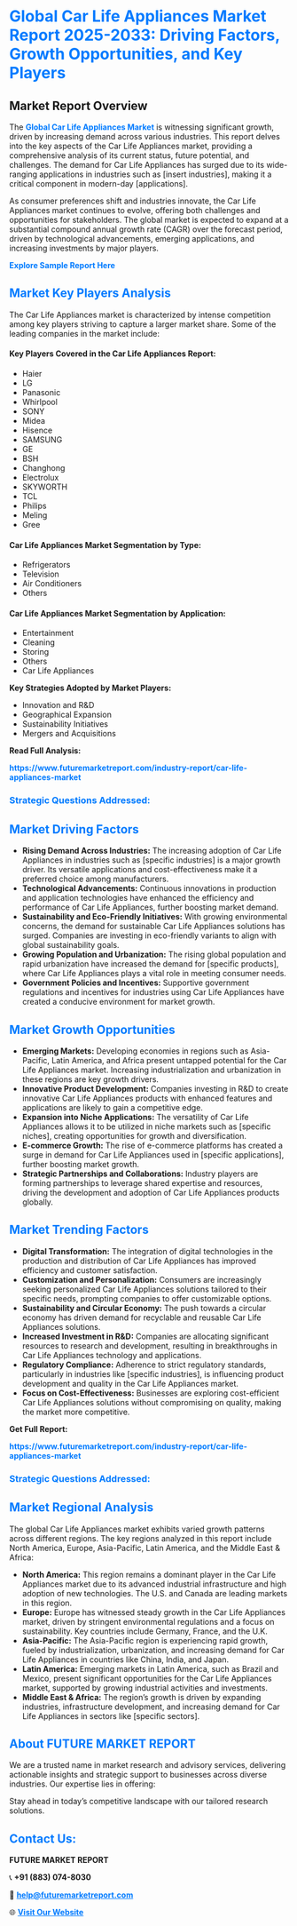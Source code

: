 <h1 style="color: #007BFF;">Global Car Life Appliances Market Report 2025-2033: Driving Factors, Growth Opportunities, and Key Players</h1>

<section id="overview">
<h2>Market Report Overview</h2>
<p>The <a href="https://www.futuremarketreport.com/industry-report/car-life-appliances-market" style="color: #007BFF; text-decoration: none;"><strong>Global Car Life Appliances Market</strong></a> is witnessing significant growth, driven by increasing demand across various industries. This report delves into the key aspects of the Car Life Appliances market, providing a comprehensive analysis of its current status, future potential, and challenges. The demand for Car Life Appliances has surged due to its wide-ranging applications in industries such as [insert industries], making it a critical component in modern-day [applications].</p>
<p>As consumer preferences shift and industries innovate, the Car Life Appliances market continues to evolve, offering both challenges and opportunities for stakeholders. The global market is expected to expand at a substantial compound annual growth rate (CAGR) over the forecast period, driven by technological advancements, emerging applications, and increasing investments by major players.</p>
</section>

<section id="overview">
<p><a href="https://www.futuremarketreport.com/request-sample/reportId=113062" style="color: #007BFF; text-decoration: none;"><strong>Explore Sample Report Here</strong></a></p>
</section>

<section id="key-players">
<h2 style="color: #007BFF;">Market Key Players Analysis</h2>
<p>The Car Life Appliances market is characterized by intense competition among key players striving to capture a larger market share. Some of the leading companies in the market include:</p>
<h4>Key Players Covered in the Car Life Appliances Report:</h4>
<ul><li>Haier</li><li>LG</li><li>Panasonic</li><li>Whirlpool</li><li>SONY</li><li>Midea</li><li>Hisence</li><li>SAMSUNG</li><li>GE</li><li>BSH</li><li>Changhong</li><li>Electrolux</li><li>SKYWORTH</li><li>TCL</li><li>Philips</li><li>Meling</li><li>Gree</li></ul>
<h4>Car Life Appliances Market Segmentation by Type:</h4>
<ul><li>Refrigerators</li><li>Television</li><li>Air Conditioners</li><li>Others</li></ul>

<h4>Car Life Appliances Market Segmentation by Application:</h4>
<ul><li>Entertainment</li><li>Cleaning</li><li>Storing</li><li>Others</li><li>Car Life Appliances</li></ul>
<p><strong>Key Strategies Adopted by Market Players:</strong></p>
<ul>
<li>Innovation and R&D</li>
<li>Geographical Expansion</li>
<li>Sustainability Initiatives</li>
<li>Mergers and Acquisitions</li>
</ul>
</section>

<section>
<p><strong>Read Full Analysis: </strong></p><a href="https://www.futuremarketreport.com/industry-report/car-life-appliances-market" style="color: #007BFF; text-decoration: none;"><strong>https://www.futuremarketreport.com/industry-report/car-life-appliances-market</strong></a>
<h3 style="color: #007BFF;">Strategic Questions Addressed:</h3>
</section>

<section id="driving-factors">
<h2 style="color: #007BFF;">Market Driving Factors</h2>
<ul>
<li><strong>Rising Demand Across Industries:</strong> The increasing adoption of Car Life Appliances in industries such as [specific industries] is a major growth driver. Its versatile applications and cost-effectiveness make it a preferred choice among manufacturers.</li>
<li><strong>Technological Advancements:</strong> Continuous innovations in production and application technologies have enhanced the efficiency and performance of Car Life Appliances, further boosting market demand.</li>
<li><strong>Sustainability and Eco-Friendly Initiatives:</strong> With growing environmental concerns, the demand for sustainable Car Life Appliances solutions has surged. Companies are investing in eco-friendly variants to align with global sustainability goals.</li>
<li><strong>Growing Population and Urbanization:</strong> The rising global population and rapid urbanization have increased the demand for [specific products], where Car Life Appliances plays a vital role in meeting consumer needs.</li>
<li><strong>Government Policies and Incentives:</strong> Supportive government regulations and incentives for industries using Car Life Appliances have created a conducive environment for market growth.</li>
</ul>
</section>

<section id="growth-opportunities">
<h2 style="color: #007BFF;">Market Growth Opportunities</h2>
<ul>
<li><strong>Emerging Markets:</strong> Developing economies in regions such as Asia-Pacific, Latin America, and Africa present untapped potential for the Car Life Appliances market. Increasing industrialization and urbanization in these regions are key growth drivers.</li>
<li><strong>Innovative Product Development:</strong> Companies investing in R&D to create innovative Car Life Appliances products with enhanced features and applications are likely to gain a competitive edge.</li>
<li><strong>Expansion into Niche Applications:</strong> The versatility of Car Life Appliances allows it to be utilized in niche markets such as [specific niches], creating opportunities for growth and diversification.</li>
<li><strong>E-commerce Growth:</strong> The rise of e-commerce platforms has created a surge in demand for Car Life Appliances used in [specific applications], further boosting market growth.</li>
<li><strong>Strategic Partnerships and Collaborations:</strong> Industry players are forming partnerships to leverage shared expertise and resources, driving the development and adoption of Car Life Appliances products globally.</li>
</ul>
</section>

<section id="trending-factors">
<h2 style="color: #007BFF;">Market Trending Factors</h2>
<ul>
<li><strong>Digital Transformation:</strong> The integration of digital technologies in the production and distribution of Car Life Appliances has improved efficiency and customer satisfaction.</li>
<li><strong>Customization and Personalization:</strong> Consumers are increasingly seeking personalized Car Life Appliances solutions tailored to their specific needs, prompting companies to offer customizable options.</li>
<li><strong>Sustainability and Circular Economy:</strong> The push towards a circular economy has driven demand for recyclable and reusable Car Life Appliances solutions.</li>
<li><strong>Increased Investment in R&D:</strong> Companies are allocating significant resources to research and development, resulting in breakthroughs in Car Life Appliances technology and applications.</li>
<li><strong>Regulatory Compliance:</strong> Adherence to strict regulatory standards, particularly in industries like [specific industries], is influencing product development and quality in the Car Life Appliances market.</li>
<li><strong>Focus on Cost-Effectiveness:</strong> Businesses are exploring cost-efficient Car Life Appliances solutions without compromising on quality, making the market more competitive.</li>
</ul>
</section>

<section>
<p><strong>Get Full Report: </strong></p><a href="https://www.futuremarketreport.com/industry-report/car-life-appliances-market" style="color: #007BFF; text-decoration: none;"><strong>https://www.futuremarketreport.com/industry-report/car-life-appliances-market</strong></a>
<h3 style="color: #007BFF;">Strategic Questions Addressed:</h3>
</section>


<section id="regional-analysis">
<h2 style="color: #007BFF;">Market Regional Analysis</h2>
<p>The global Car Life Appliances market exhibits varied growth patterns across different regions. The key regions analyzed in this report include North America, Europe, Asia-Pacific, Latin America, and the Middle East & Africa:</p>
<ul>
<li><strong>North America:</strong> This region remains a dominant player in the Car Life Appliances market due to its advanced industrial infrastructure and high adoption of new technologies. The U.S. and Canada are leading markets in this region.</li>
<li><strong>Europe:</strong> Europe has witnessed steady growth in the Car Life Appliances market, driven by stringent environmental regulations and a focus on sustainability. Key countries include Germany, France, and the U.K.</li>
<li><strong>Asia-Pacific:</strong> The Asia-Pacific region is experiencing rapid growth, fueled by industrialization, urbanization, and increasing demand for Car Life Appliances in countries like China, India, and Japan.</li>
<li><strong>Latin America:</strong> Emerging markets in Latin America, such as Brazil and Mexico, present significant opportunities for the Car Life Appliances market, supported by growing industrial activities and investments.</li>
<li><strong>Middle East & Africa:</strong> The region’s growth is driven by expanding industries, infrastructure development, and increasing demand for Car Life Appliances in sectors like [specific sectors].</li>
</ul>
</section>

<footer>
<h2 style="color: #007BFF;">About FUTURE MARKET REPORT</h2>
<p>We are a trusted name in market research and advisory services, delivering actionable insights and strategic support to businesses across diverse industries. Our expertise lies in offering:</p>

<p>Stay ahead in today’s competitive landscape with our tailored research solutions.</p>

<h2 style="color: #007BFF;">Contact Us:</h2>
<p><strong>FUTURE MARKET REPORT</strong></p>
<p>📞 <strong>+91 (883) 074-8030</strong></p>
<p>📧 <strong><a href="mailto:help@futuremarketreport.com" style="color: #007BFF;">help@futuremarketreport.com</a></strong></p>
<p>🌐 <strong><a href="https://www.futuremarketreport.com/" style="color: #007BFF;">Visit Our Website</a></strong></p>
</footer>